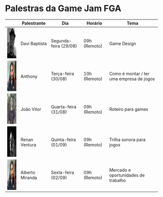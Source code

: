 # Palestras da Game Jam FGA 

|  | Palestrante | Dia | Horário | Tema |
| - | ----------- | --- | ------- | ---- |
| <img src="./assets/DaviBaptista.jpg" width="100" height = "100"> | Davi Baptista | Segunda-feira (29/08) | 09h (Remoto) | Game Design |
| <img src="./assets/AlbertoMiranda.png" width="100" height = "100"> | Anthony | Terça-feira (30/08) | 10h (Remoto) | Como é montar / ter uma empresa de jogos |
| <img src="./assets/joaovitor.jpg" width="100" height = "100"> | João Vitor | Quarta-feira (31/08) | 09h (Remoto) | Roteiro para games |
| <img src="./assets/RenanVentura.jpg" width="100" height = "100"> | Renan Ventura | Quinta-feira (01/09) | 09h (Remoto) | Trilha sonora para jogos |
| <img src="./assets/AlbertoMiranda.png" width="100" height = "100"> | Alberto Miranda | Sexta-feira (02/09) | 09h (Remoto) | Mercado e oportunidades de trabalho |